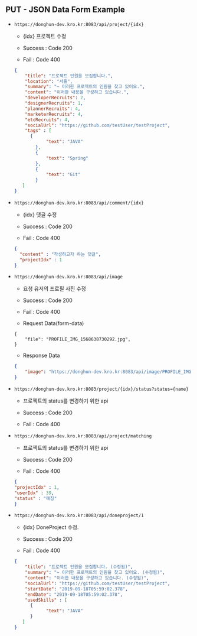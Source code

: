 ## PUT - JSON Data Form Example

* `https://donghun-dev.kro.kr:8083/api/project/{idx}`

  * {idx} 프로젝트 수정

  * Success : Code 200

  * Fail : Code 400

  ```JSON
  {
      "title": "프로젝트 인원을 모집합니다.",
      "location": "서울",
      "summary": "~ 이러한 프로젝트의 인원을 찾고 있어요.",
      "content": "이러한 내용을 구성하고 있습니다.",
      "developerRecruits": 2,
      "designerRecruits": 1,
      "plannerRecruits": 4,
      "marketerRecruits": 4,
      "etcRecruits": 4,
      "socialUrl": "https://github.com/testUser/testProject",
      "tags" : [
        {
              "text": "JAVA"
          },
          {
              "text": "Spring"
          },
          {
              "text": "Git"
          }
     ]
  }
  ```

* `https://donghun-dev.kro.kr:8083/api/comment/{idx}`

  * {idx} 댓글 수정

  * Success : Code 200

  * Fail : Code 400

  ```JSON
  {
    "content" : "작성하고자 하는 댓글",
    "projectIdx" : 1
  }
  ```

* `https://donghun-dev.kro.kr:8083/api/image`

  * 요청 유저의 프로필 사진 수정

  * Success : Code 200

  * Fail : Code 400

  * Request Data(form-data)
  ```
  {
      "file": "PROFILE_IMG_1568638730292.jpg",
  }
  ```

  * Response Data

  ```JSON
  {
      "image": "https://donghun-dev.kro.kr:8083/api/image/PROFILE_IMG_1568638730292.jpg",
  }
  ```

* `https://donghun-dev.kro.kr:8083/project/{idx}/status?status={name}`

  * 프로젝트의 status를 변경하기 위한 api

  * Success : Code 200

  * Fail : Code 400

* `https://donghun-dev.kro.kr:8083/api/project/matching`

  * 프로젝트의 status를 변경하기 위한 api

  * Success : Code 200

  * Fail : Code 400

  ```JSON
  {
  "projectIdx" : 1,
  "userIdx" : 39,
  "status" : "매칭"
  }
  ```

* `https://donghun-dev.kro.kr:8083/api/doneproject/1`

  * {idx} DoneProject 수정.

  * Success : Code 200

  * Fail : Code 400

  ```JSON
  {
      "title": "프로젝트 인원을 모집합니다. (수정됨)",
      "summary": "~ 이러한 프로젝트의 인원을 찾고 있어요. (수정됨)",
      "content": "이러한 내용을 구성하고 있습니다. (수정됨)",
      "socialUrl": "https://github.com/testUser/testProject",
      "startDate": "2019-09-18T05:59:02.378",
      "endDate": "2019-09-18T05:59:02.378",
      "usedSkills" : [
        {
              "text": "JAVA"
        }
     ]
  }
  ```
